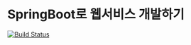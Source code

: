 # SpringBoot로 웹서비스 개발하기

[![Build Status](https://travis-ci.org/jhleed/Squirrel.svg?branch=master)](https://travis-ci.org/jhleed/Squirrel)
